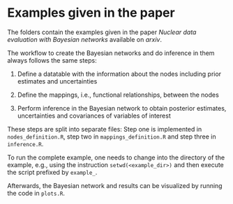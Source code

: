 # Examples given in the paper

The folders contain the examples given in the paper
*Nuclear data evaluation with Bayesian networks* available on *arxiv*.

The workflow to create the Bayesian networks and do inference in them always
follows the same steps:

1.  Define a datatable with the information about the nodes including prior estimates and uncertainties

2.  Define the mappings, i.e., functional relationships, between the nodes

3.  Perform inference in the Bayesian network to obtain posterior estimates, uncertainties and covariances of variables of interest

These steps are split into separate files: Step one is implemented in `nodes_definition.R`,
step two in `mappings_definition.R` and step three in `inference.R`.

To run the complete example, one needs to change into the directory of the example, e.g., using
the instruction `setwd(<example_dir>)` and then execute the script prefixed by `example_`.

Afterwards, the Bayesian network and results can be visualized by running the code in `plots.R`.

